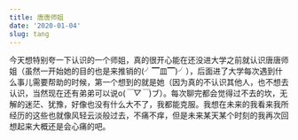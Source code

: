 ```yaml
---
title: 唐唐师姐
date: '2020-01-04'
slug: tang
---
```


今天想特别夸一下认识的一个师姐，真的很开心能在还没进大学之前就认识唐唐师姐（虽然一开始她的目的也是来推销的(╯▔皿▔)╯），后面进了大学每次遇到什么事儿需要帮助的时候，第一个想到的就是她（因为真的不认识其他人，也不想去认识，当然现在还有弟弟可以说o(*￣▽￣*)ブ）。每次聊完都会觉得过不去的坎，无解的迷茫、犹豫，好像也没有什么大不了，我都能克服。我想在未来的我看来我所经历的这些也就像风轻云淡般过去，不痛不痒，但是未来某天某个时刻的我再次回想起来大概还是会心痛的吧。
